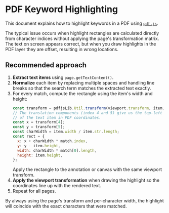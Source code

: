 # PDF Keyword Highlighting

This document explains how to highlight keywords in a PDF using [`pdf.js`](https://mozilla.github.io/pdf.js/).

The typical issue occurs when highlight rectangles are calculated directly from character indices without applying the page's transformation matrix. The text on screen appears correct, but when you draw highlights in the PDF layer they are offset, resulting in wrong locations.

## Recommended approach

1. **Extract text items** using `page.getTextContent()`.
2. **Normalize** each item by replacing multiple spaces and handling line breaks so that the search term matches the extracted text exactly.
3. For every match, compute the rectangle using the item's width and height:
   ```js
   const transform = pdfjsLib.Util.transform(viewport.transform, item.transform);
   // The translation components (index 4 and 5) give us the top‑left corner
   // of the text item in PDF coordinates.
   const x = transform[4];
   const y = transform[5];
   const charWidth = item.width / item.str.length;
   const rect = {
     x: x + charWidth * match.index,
     y: y - item.height,
     width: charWidth * match[0].length,
     height: item.height,
   };
   ```
   Apply the rectangle to the annotation or canvas with the same viewport transform.
4. **Apply the viewport transformation** when drawing the highlight so the coordinates line up with the rendered text.
5. Repeat for all pages.

By always using the page's transform and per‑character width, the highlight will coincide with the exact characters that were matched.
